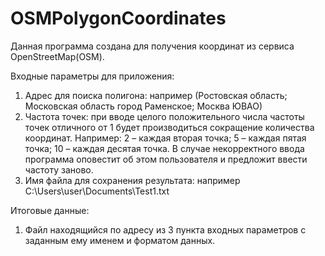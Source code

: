 # OSMPolygonCoordinates
Данная программа создана для получения координат из сервиса OpenStreetMap(OSM). 

Входные параметры для приложения:
1. Адрес для поиска полигона: например (Ростовская область; Московская область город Раменское; Москва ЮВАО)
2. Частота точек: при вводе целого положительного числа частоты точек отличного от 1 будет производиться сокращение количества координат. Например: 2 – каждая вторая точка; 5 – каждая пятая точка; 10 – каждая десятая точка. В случае некорректного ввода программа оповестит об этом пользователя и предложит ввести частоту заново. 
3. Имя файла для сохранения результата: например C:\Users\user\Documents\Test1.txt

Итоговые данные:
1. Файл находящийся по адресу из 3 пункта входных параметров с заданным ему именем и форматом данных.
